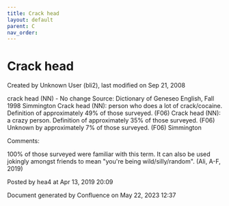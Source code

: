 ```yaml
---
title: Crack head
layout: default
parent: C
nav_order:
---
```


# Crack head

Created by  Unknown User (bli2), last modified on Sep 21, 2008

crack head (NN) - No change Source: Dictionary of Geneseo English, Fall 1998 Simmington Crack head (NN): person who does a lot of crack/cocaine. Definition of approximately 49% of those surveyed. (F06) Crack head (NN): a crazy person. Definition of approximately 35% of those surveyed. (F06) Unknown by approximately 7% of those surveyed. (F06) Simmington

Comments:

100% of those surveyed were familiar with this term. It can also be used jokingly amongst friends to mean &quot;you're being wild/silly/random&quot;. (Ali, A-F, 2019)

Posted by hea4 at Apr 13, 2019 20:09

Document generated by Confluence on May 22, 2023 12:37


